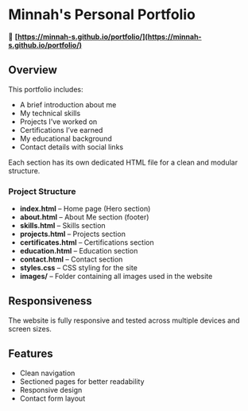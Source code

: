 # Minnah's Personal Portfolio
🔗 **[https://minnah-s.github.io/portfolio/](https://minnah-s.github.io/portfolio/)**

## Overview
This portfolio includes:

- A brief introduction about me
- My technical skills
- Projects I’ve worked on
- Certifications I’ve earned
- My educational background
- Contact details with social links

Each section has its own dedicated HTML file for a clean and modular structure.

###  Project Structure

- **index.html** – Home page (Hero section)  
- **about.html** – About Me section (footer)  
- **skills.html** – Skills section  
- **projects.html** – Projects section  
- **certificates.html** – Certifications section  
- **education.html** – Education section  
- **contact.html** – Contact section  
- **styles.css** – CSS styling for the site  
- **images/** – Folder containing all images used in the website  

## Responsiveness
The website is fully responsive and tested across multiple devices and screen sizes.

## Features
- Clean navigation
- Sectioned pages for better readability
- Responsive design
- Contact form layout

